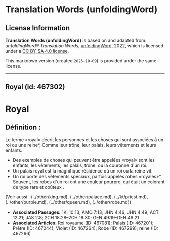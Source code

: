 # Translation Words (unfoldingWord)

## License Information

**Translation Words (unfoldingWord)** is based on and adapted from: _unfoldingWord® Translation Words_, [unfoldingWord](https://unfoldingword.org/utw), 2022, which is licensed under a [CC BY-SA 4.0 license](https://creativecommons.org/licenses/by-sa/4.0/legalcode.en).

This markdown version (created `2025-10-09`) is provided under the same license.



--------------------------------

## Royal (id: 467302)

Royal
=====

Définition :
------------

Le terme «royal» décrit les personnes et les choses qui sont associées à un roi ou une reine\*, Comme leur trône, leur palais, leurs vêtements et leurs enfants.

* Des exemples de choses qui peuvent être appelées «royal» sont les enfants, les vêtements, les palais, trône, ou la couronne d'un roi.
* Un palais royal est la magnifique résidence où un roi ou la reine vit.
* Un roi porte des vêtements spéciaux, parfois appelés robes «royales»\* Souvent, les robes d'un roi ont une couleur pourpre, qui était un colorant de type rare et coûteux .

(Voir aussi : (../other/king.md). (../other/palace.md), (../kt/priest.md), (../other/purple.md), (../other/queen.md), (../other/robe.md))

* **Associated Passages:** 1KI 10:13; AMO 7:13; JHN 4:46; JHN 4:49; ACT 12:21; JAS 2:8; 2CH 18:28–2CH 18:30; GEN 49:19–GEN 49:21
* **Associated Articles:** Roi royaume (ID: 467081); Palais (ID: 467201); Prêtre (ID: 467244); Violet (ID: 467264); Robe (ID: 467299); reine (ID: 467266)

